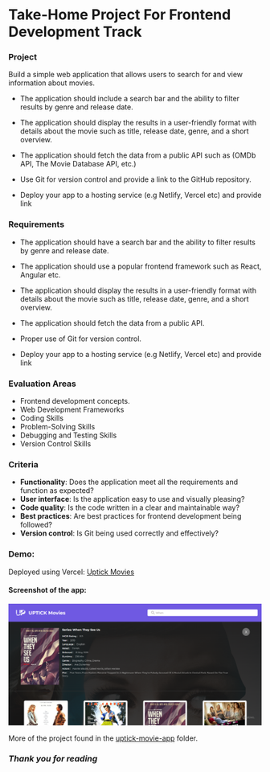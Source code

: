 # Take-Home Project For Frontend Development Track

### Project

Build a simple web application that allows users to search for and
view information about movies.

- The application should include a search bar and the ability to filter results by
genre and release date.

- The application should display the results in a user-friendly format with
details about the movie such as title, release date, genre, and a short
overview.

- The application should fetch the data from a public API such as (OMDb API,
The Movie Database API, etc.)

- Use Git for version control and provide a link to the GitHub repository.

- Deploy your app to a hosting service (e.g Netlify, Vercel etc) and provide link

### Requirements

- The application should have a search bar and the ability to filter results by
genre and release date.

- The application should use a popular frontend framework such as React,
Angular etc.

- The application should display the results in a user-friendly format with
details about the movie such as title, release date, genre, and a short
overview.

- The application should fetch the data from a public API.

- Proper use of Git for version control.

- Deploy your app to a hosting service (e.g Netlify, Vercel etc) and provide link


### Evaluation Areas
-   Frontend development concepts.
-   Web Development Frameworks
-   Coding Skills
-   Problem-Solving Skills
-   Debugging and Testing Skills
-   Version Control Skills


### Criteria
-   **Functionality**: Does the application meet all the requirements and function as
expected?
-   **User interface**: Is the application easy to use and visually pleasing?
-   **Code quality**: Is the code written in a clear and maintainable way?
-   **Best practices**: Are best practices for frontend development being followed?
-   **Version control**: Is Git being used correctly and effectively?

### Demo:

Deployed using Vercel:
[Uptick Movies](https://uptick-frontend-development.vercel.app/)

#### Screenshot of the app:

![Uptick](./uptick-movie-app/src/images/sc_uptick.png)

More of the project found in the [uptick-movie-app](./uptick-movie-app) folder.

### *Thank you for reading*